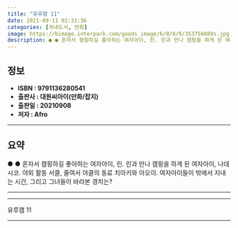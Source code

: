 ```yaml
---
title: "유루캠 11"
date: 2021-09-11 02:31:36
categories: [국내도서, 만화]
image: https://bimage.interpark.com/goods_image/6/0/8/9/353756089s.jpg
description: ● ● 혼자서 캠핑하길 좋아하는 여자아이, 린. 린과 만나 캠핑을 하게 된 여자아이, 나데시코. 야외 활동 서클, 줄여서 야클의 동료 치아키와 아오이. 여자아이들이 밖에서 지내는 시간, 그리고 그녀들이 바라본 경치는?
---
```


## **정보**

- **ISBN : 9791136280541**
- **출판사 : 대원씨아이(만화/잡지)**
- **출판일 : 20210908**
- **저자 : Afro**

------



## **요약**

●  ●  혼자서 캠핑하길 좋아하는 여자아이, 린. 린과 만나 캠핑을 하게 된 여자아이, 나데시코. 야외 활동 서클, 줄여서 야클의 동료 치아키와 아오이. 여자아이들이 밖에서 지내는 시간, 그리고 그녀들이 바라본 경치는?

------



------


유루캠 11 

------


